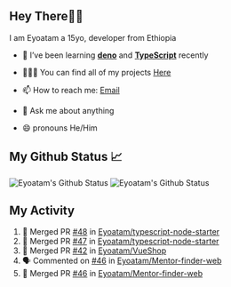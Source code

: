 ## Hey There👋🏽

I am Eyoatam a 15yo, developer from Ethiopia

- 🔭 I’ve been learning **[deno](https://github.com/denoland/deno)** and **[TypeScript](https://github.com/microsoft/TypeScript)** recently 

- 🧑🏽‍💻  You can find all of my projects [Here](https://github.com/Eyoatam?tab=repositories)

- 📫  How to reach me: [Email](mailto:eyoatamtamirat7@gmail.com)

- 💬 Ask me about anything

- 😄 pronouns He/Him

## My Github Status 📈 
<p> 
  <img src="https://github-readme-stats.vercel.app/api?username=Eyoatam&show_icons=true&theme=prussian" alt="Eyoatam's Github Status" />
  <img src="https://github-readme-stats.vercel.app/api/top-langs/?username=Eyoatam&layout=compact&theme=prussian" alt="Eyoatam's Github Status" />
</p>

## My Activity

<!--START_SECTION:activity-->
1. 🎉 Merged PR [#48](https://github.com/Eyoatam/typescript-node-starter/pull/48) in [Eyoatam/typescript-node-starter](https://github.com/Eyoatam/typescript-node-starter)
2. 🎉 Merged PR [#47](https://github.com/Eyoatam/typescript-node-starter/pull/47) in [Eyoatam/typescript-node-starter](https://github.com/Eyoatam/typescript-node-starter)
3. 🎉 Merged PR [#42](https://github.com/Eyoatam/VueShop/pull/42) in [Eyoatam/VueShop](https://github.com/Eyoatam/VueShop)
4. 🗣 Commented on [#46](https://github.com/Eyoatam/Mentor-finder-web/issues/46) in [Eyoatam/Mentor-finder-web](https://github.com/Eyoatam/Mentor-finder-web)
5. 🎉 Merged PR [#46](https://github.com/Eyoatam/Mentor-finder-web/pull/46) in [Eyoatam/Mentor-finder-web](https://github.com/Eyoatam/Mentor-finder-web)
<!--END_SECTION:activity-->
